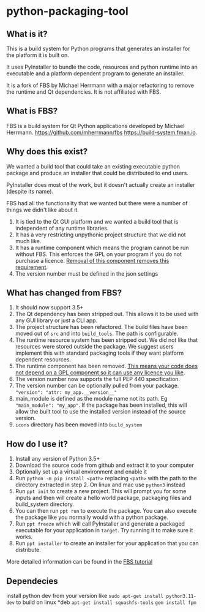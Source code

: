 # python-packaging-tool

## What is it?

This is a build system for Python programs that generates an installer for the platform it is built on.

It uses PyInstaller to bundle the code, resources and python runtime into an executable and a platform dependent program to generate an installer.

It is a fork of FBS by Michael Herrmann with a major refactoring to remove the runtime and Qt dependencies. It is not affiliated with FBS.

## What is FBS?
FBS is a build system for Qt Python applications developed by Michael Herrmann.
https://github.com/mherrmann/fbs
https://build-system.fman.io.

## Why does this exist?

We wanted a build tool that could take an existing executable python package and produce an installer that could be distributed to end users.

PyInstaller does most of the work, but it doesn't actually create an installer (despite its name).

FBS had all the functionality that we wanted but there were a number of things we didn't like about it.
1) It is tied to the Qt GUI platform and we wanted a build tool that is independent of any runtime libraries.
2) It has a very restricting unpythonic project structure that we did not much like.
3) It has a runtime component which means the program cannot be run without FBS. This enforces the GPL on your program if you do not purchase a licence. [Removal of this component removes this requirement](https://www.gnu.org/licenses/gpl-faq.en.html#CanIUseGPLToolsForNF).
4) The version number must be defined in the json settings

## What has changed from FBS?

1) It should now support 3.5+
2) The Qt dependency has been stripped out. This allows it to be used with any GUI library or just a CLI app.
3) The project structure has been refactored. The build files have been moved out of `src` and into `build_tools`. The path is configurable.
4) The runtime resource system has been stripped out. We did not like that resources were stored outside the package. We suggest users implement this with standard packaging tools if they want platform dependent resources.
5) The runtime component has been removed. [This means your code does not depend on a GPL component so it can use any licence you like](https://www.gnu.org/licenses/gpl-faq.en.html#CanIUseGPLToolsForNF).
6) The version number now supports the full PEP 440 specification.
7) The version number can be optionally pulled from your package. `"version": "attr: my_app.__version__"`
8) main_module is defined as the module name not its path. Eg `"main_module": "my_app"`. If the package has been installed, this will allow the built tool to use the installed version instead of the source version.
9) `icons` directory has been moved into `build_system`

## How do I use it?

1) Install any version of Python 3.5+
2) Download the source code from github and extract it to your computer
3) Optionally set up a virtual environment and enable it
4) Run `python -m pip install <path>` replacing `<path>` with the path to the directory extracted in step 2. On linux and mac use `python3` instead
5) Run `ppt init` to create a new project. This will prompt you for some inputs and then will create a hello world package, packaging files and build_system directory.
6) You can then run `ppt run` to execute the package. You can also execute the package like you normally would with a python package.
7) Run `ppt freeze` which will call PyInstaller and generate a packaged executable for your application in `target`. Try running it to make sure it works.
8) Run `ppt installer` to create an installer for your application that you can distribute.

More detailed information can be found in the [FBS tutorial](https://github.com/mherrmann/fbs-tutorial)

## Dependecies
install python dev from your version like
`sudo apt-get install python3.11-dev`
to build on linux *deb
`apt-get install squashfs-tools`
`gem install fpm`
